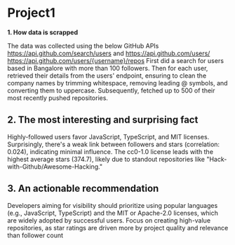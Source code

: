 # Project1
**1. How data is scrapped**
   
The data was collected using the below GitHub APIs 
https://api.github.com/search/users  and https://api.github.com/users/
https://api.github.com/users/{username}/repos 
First did a search for users based in Bangalore with more than 100 followers. Then for each user, retrieved their details from the users' endpoint, ensuring to clean the company names by trimming whitespace, removing leading @ symbols, and converting them to uppercase. Subsequently, fetched up to 500 of their most recently pushed repositories.

## 2. The most interesting and surprising fact 
Highly-followed users favor JavaScript, TypeScript, and MIT licenses. Surprisingly, there's a weak link between followers and stars (correlation: 0.024), indicating minimal influence. The cc0-1.0 license leads with the highest average stars (374.7), likely due to standout repositories like "Hack-with-Github/Awesome-Hacking."

## 3. An actionable recommendation
Developers aiming for visibility should prioritize using popular languages (e.g., JavaScript, TypeScript) and the MIT or Apache-2.0 licenses, which are widely adopted by successful users. Focus on creating high-value repositories, as star ratings are driven more by project quality and relevance than follower count
